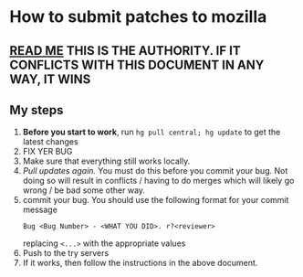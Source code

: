 # How to submit patches to mozilla

## [READ ME](https://mozilla-version-control-tools.readthedocs.io/en/latest/mozreview/commits.html#submitting-commits-for-review) THIS IS THE AUTHORITY. IF IT CONFLICTS WITH THIS DOCUMENT IN ANY WAY, IT WINS

## My steps
1. **Before you start to work**, run `hg pull central; hg update` to get the latest changes
1. FIX YER BUG
1. Make sure that everything still works locally.
1. _Pull updates again._ You must do this before you commit your bug. Not doing so will result in conflicts / having to do merges which will likely go wrong / be bad some other way.
1. commit your bug. You should use the following format for your commit message
    ```
    Bug <Bug Number> - <WHAT YOU DID>. r?<reviewer>
    ```
    replacing `<...>` with the appropriate values
1. Push to the try servers
1. If it works, then follow the instructions in the above document.
